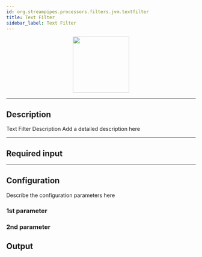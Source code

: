 ```yaml
---
id: org.streampipes.processors.filters.jvm.textfilter
title: Text Filter
sidebar_label: Text Filter
---
```




<p align="center"> 
    <img src="/img/pipeline-elements/org.streampipes.processors.filters.jvm.textfilter/icon.png" width="150px;" class="pe-image-documentation"/>
</p>

***

## Description

Text Filter Description
Add a detailed description here

***

## Required input


***

## Configuration

Describe the configuration parameters here

### 1st parameter


### 2nd parameter

## Output